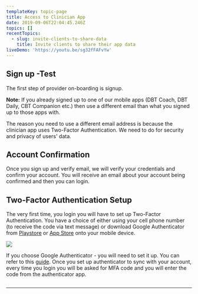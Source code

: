 ```yaml
---
templateKey: topic-page
title: Access to Clinician App
date: 2019-09-06T22:04:45.246Z
topics: []
recentTopics:
  - slug: invite-clients-to-share-data
    title: Invite clients to share their app data
liveDemo: 'https://youtu.be/sg32fFAFvYw'
---
```

## Sign up -Test

The first step of provider on-boarding is signup.

<div class="custom-alert-text"><b> Note:</b> If you already signed up to one of our mobile apps (DBT Coach, DBT Daily, CBT Companion etc.) then use a different email than what you signed up to those apps with. </div>

The reason you need to use a different email address is because the clinician app uses Two-Factor Authentication. We need to do for security and privacy of users' data.

## Account Confirmation

Once you sign up and verify email, we will verify your credentials and confirm your account. You will receive an email about your account being confirmed and then you can login.

## Two-Factor Authentication Setup

The very first time, you login you will have to set up Two-Factor Authentication. You have a choice of   either using your cell phone number (to receive the code via text message) or download Google Authenticator from [Playstore](https://play.google.com/store/apps/details?id=com.google.android.apps.authenticator2&hl=en_US) or [App Store](https://apps.apple.com/us/app/google-authenticator/id388497605) onto your mobile device.

![](/img/two-factor.png)

If you choose Google Authenticator - you will need to set it up. You can refer to this [guide](https://support.google.com/accounts/answer/1066447?co=GENIE.Platform%3DiOS&hl=en). Once you set up authenticator to sync with your account, every time you login you will be asked for MFA code and you will enter the code from the authenticator app.

![]()

- - -

